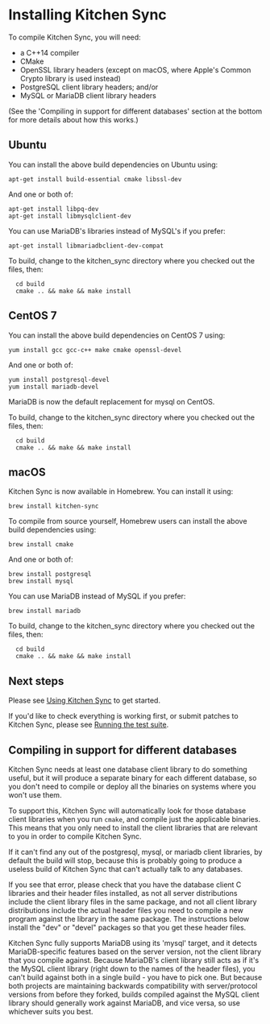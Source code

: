 Installing Kitchen Sync
=======================

To compile Kitchen Sync, you will need:
* a C++14 compiler
* CMake
* OpenSSL library headers (except on macOS, where Apple's Common Crypto library is used instead)
* PostgreSQL client library headers; and/or
* MySQL or MariaDB client library headers

(See the 'Compiling in support for different databases' section at the bottom for more details about how this works.)

Ubuntu
------

You can install the above build dependencies on Ubuntu using:
```
apt-get install build-essential cmake libssl-dev
```

And one or both of:
```
apt-get install libpq-dev
apt-get install libmysqlclient-dev
```

You can use MariaDB's libraries instead of MySQL's if you prefer:

```
apt-get install libmariadbclient-dev-compat
```

To build, change to the kitchen_sync directory where you checked out the files, then:
```
  cd build
  cmake .. && make && make install
```

CentOS 7
----------

You can install the above build dependencies on CentOS 7 using:
```
yum install gcc gcc-c++ make cmake openssl-devel
```

And one or both of:
```
yum install postgresql-devel
yum install mariadb-devel
```

MariaDB is now the default replacement for mysql on CentOS.

To build, change to the kitchen_sync directory where you checked out the files, then:
```
  cd build
  cmake .. && make && make install
```


macOS
-----

Kitchen Sync is now available in Homebrew.  You can install it using:
```
brew install kitchen-sync
```

To compile from source yourself, Homebrew users can install the above build dependencies using:
```
brew install cmake
```

And one or both of:
```
brew install postgresql
brew install mysql
```

You can use MariaDB instead of MySQL if you prefer:

```
brew install mariadb
```

To build, change to the kitchen_sync directory where you checked out the files, then:
```
  cd build
  cmake .. && make && make install
```

Next steps
----------

Please see [Using Kitchen Sync](USAGE.md) to get started.

If you'd like to check everything is working first, or submit patches to Kitchen Sync, please see [Running the test suite](TESTS.md).

Compiling in support for different databases
--------------------------------------------

Kitchen Sync needs at least one database client library to do something useful, but it will produce a separate binary for each different database, so you don't need to compile or deploy all the binaries on systems where you won't use them.

To support this, Kitchen Sync will automatically look for those database client libraries when you run `cmake`, and compile just the applicable binaries.  This means that you only need to install the client libraries that are relevant to you in order to compile Kitchen Sync.

If it can't find any out of the postgresql, mysql, or mariadb client libraries, by default the build will stop, because this is probably going to produce a useless build of Kitchen Sync that can't actually talk to any databases.

If you see that error, please check that you have the database client C libraries and their header files installed, as not all server distributions include the client library files in the same package, and not all client library distributions include the actual header files you need to compile a new program against the library in the same package.  The instructions below install the "dev" or "devel" packages so that you get these header files.

Kitchen Sync fully supports MariaDB using its 'mysql' target, and it detects MariaDB-specific features based on the server version, not the client library that you compile against.  Because MariaDB's client library still acts as if it's the MySQL client library (right down to the names of the header files), you can't build against both in a single build - you have to pick one.  But because both projects are maintaining backwards compatibility with server/protocol versions from before they forked, builds compiled against the MySQL client library should generally work against MariaDB, and vice versa, so use whichever suits you best.
